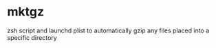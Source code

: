 mktgz
=====

zsh script and launchd plist to automatically gzip any files placed into a specific directory
